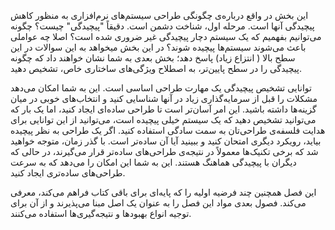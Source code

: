 
این بخش در واقع درباره‌ی چگونگی طراحی سیستم‌های نرم‌افزاری به منظور کاهش پیچیدگی آنها است. مرحله اول، شناخت دشمن است. دقیقاً "پیچیدگی" چیست؟ چگونه می‌توانیم بفهمیم که یک سیستم دچار پیچیدگی غیر ضروری شده است؟
اصلا چه عواملی باعث می‌شوند سیستم‌ها پیچیده شوند؟
در این بخش میخواهد به این سوالات در این سطح بالا ( انتزاع زیاد) پاسخ دهد؛ بخش بعدی به شما نشان خواهند داد که چگونه پیچیدگی را در سطح پایین‌تر، به اصطلاح ویژگی‌های ساختاری خاص، تشخیص دهید.

توانایی تشخیص پیچیدگی یک مهارت طراحی اساسی است. این به شما امکان می‌دهد مشکلات را قبل از سرمایه‌گذاری زیاد در آنها شناسایی کنید و انتخاب‌های خوبی در میان گزینه‌ها داشته باشید. این امر آسان‌تر است تا طراحی ساده‌ای ایجاد کنید، اما یک بار که می‌توانید تشخیص دهید که یک سیستم خیلی پیچیده است، می‌توانید از این توانایی برای هدایت فلسفه‌ی طراحی‌تان به سمت سادگی استفاده کنید. اگر یک طراحی به نظر پیچیده بیاید، رویکرد دیگری امتحان کنید و ببینید آیا آن ساده‌تر است. با گذر زمان، متوجه خواهید شد که برخی تکنیک‌ها معمولاً در نتیجه‌ی طراحی‌های ساده‌تر قرار می‌گیرند، در حالی که دیگران با پیچیدگی هماهنگ هستند. این به شما این امکان را می‌دهد که به سرعت طراحی‌های ساده‌تری ایجاد کنید.

این فصل همچنین چند فرضیه اولیه را که پایه‌ای برای باقی کتاب فراهم می‌کند، معرفی می‌کند. فصول بعدی مواد این فصل را به عنوان یک اصل مبنا می‌پذیرند و از آن برای توجیه انواع بهبودها و نتیجه‌گیری‌ها استفاده می‌کنند.